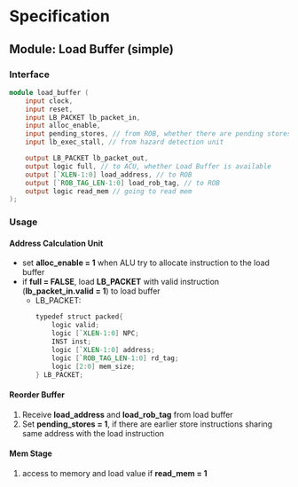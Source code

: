 # Specification

## Module: Load Buffer (simple)

### Interface
```verilog
module load_buffer (
    input clock,
    input reset,
    input LB_PACKET lb_packet_in,
    input alloc_enable,
    input pending_stores, // from ROB, whether there are pending stores
    input lb_exec_stall, // from hazard detection unit

    output LB_PACKET lb_packet_out,
    output logic full, // to ACU, whether Load Buffer is available
    output [`XLEN-1:0] load_address, // to ROB
    output [`ROB_TAG_LEN-1:0] load_rob_tag, // to ROB
    output logic read_mem // going to read mem
);
```

### Usage
#### Address Calculation Unit
- set **alloc_enable = 1** when ALU try to allocate instruction to the load buffer 
- if **full = FALSE**, load **LB_PACKET** with valid instruction (**lb_packet_in.valid = 1**) to load buffer
    - LB_PACKET:
        ```verilog
        typedef struct packed{
            logic valid;
            logic [`XLEN-1:0] NPC;
            INST inst;
            logic [`XLEN-1:0] address;
            logic [`ROB_TAG_LEN-1:0] rd_tag;
            logic [2:0] mem_size;
        } LB_PACKET;
        ```
#### Reorder Buffer
1. Receive **load_address** and **load_rob_tag** from load buffer
2. Set **pending_stores = 1**, if there are earlier store instructions sharing same address with the load instruction
#### Mem Stage
1. access to memory and load value if **read_mem = 1**

